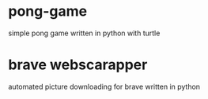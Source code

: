# pong-game
simple pong game written in python with turtle

# brave webscarapper
<incomplete> automated picture downloading for brave written in python
